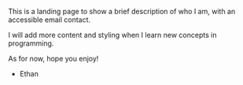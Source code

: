 This is a landing page to show a brief description of who I am, with an accessible email contact.

I will add more content and styling when I learn new concepts in programming.

As for now, hope you enjoy!

- Ethan